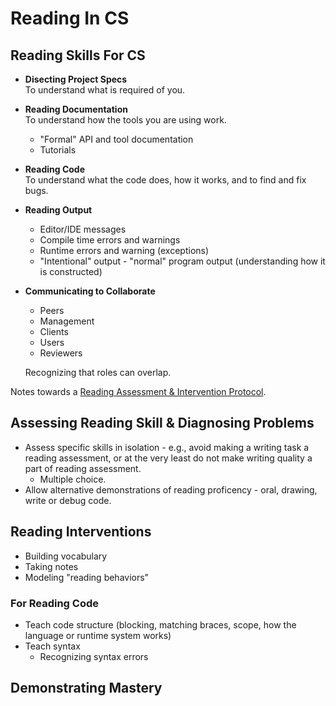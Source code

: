 # Reading In CS

## Reading Skills For CS

* **Disecting Project Specs**  
To understand what is required of you.
* **Reading Documentation**  
To understand how the tools you are using work.
  - "Formal" API and tool documentation
  - Tutorials
* **Reading Code**  
To understand what the code does, how it works, and to find and fix bugs.
* **Reading Output**
  - Editor/IDE messages
  - Compile time errors and warnings
  - Runtime errors and warning (exceptions)
  - "Intentional" output - "normal" program output (understanding how it is constructed)
* **Communicating to Collaborate**  
  - Peers
  - Management
  - Clients
  - Users
  - Reviewers
  
   Recognizing that roles can overlap.
  
Notes towards a [Reading Assessment & Intervention Protocol](https://docs.google.com/document/d/1_uaE2YR7COytJC3DQLxi6bECeaFk97nYWnssua0OvdQ/edit?usp=sharing).

## Assessing Reading Skill & Diagnosing Problems

* Assess specific skills in isolation - e.g., avoid making a writing task a reading assessment, or at the very least do not make writing quality a part of reading assessment.
  - Multiple choice.
* Allow alternative demonstrations of reading proficency - oral, drawing, write or debug code.

## Reading Interventions

* Building vocabulary
* Taking notes
* Modeling "reading behaviors"

### For Reading Code

* Teach code structure (blocking, matching braces, scope, how the language or runtime system works)
* Teach syntax
  - Recognizing syntax errors

## Demonstrating Mastery
